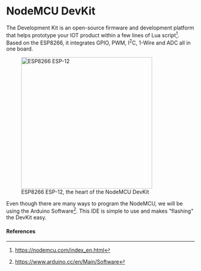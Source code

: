 <!--
title: NodeMCU DevKit
summary: This document describes the NodeMCU DevKit.
author: G. L. Clark, II
date Created: March 16, 2016
date Modified:{{ file.mtime }}
filename: nodemcu-devkit.md
-->

# NodeMCU DevKit

The Development Kit is an open-source firmware and development platform that helps prototype your IOT product within a few lines of Lua script[^1]. Based on the ESP8266, it integrates GPIO, PWM, I<sup>2</sup>C, 1-Wire and ADC all in one board.

<figure>
<img src="http://www.esp8266.com/wiki/lib/exe/fetch.php?cache=&media=12-01.jpg" alt="ESP8266 ESP-12" height="350">
<figcaption>ESP8266 ESP-12, the heart of the NodeMCU DevKit</figcaption>
</figure>

Even though there are many ways to program the NodeMCU, we will be using the Arduino Software[^2]. This IDE is simple to use and makes "flashing" the DevKit easy.


#### References

[^1]: https://nodemcu.com/index_en.html
[^2]: https://www.arduino.cc/en/Main/Software